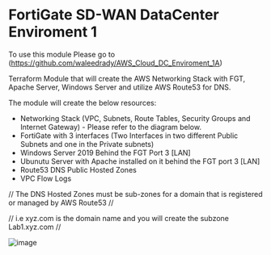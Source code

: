 # FortiGate SD-WAN DataCenter Enviroment 1

To use this module Please go to (https://github.com/waleedrady/AWS_Cloud_DC_Enviroment_1A)

Terraform Module that will create the AWS Networking Stack with FGT, Apache Server, Windows Server and utilize AWS Route53 for DNS.

The module will create the below resources:

- Networking Stack (VPC, Subnets, Route Tables, Security Groups and Internet Gateway) - Please refer to the diagram below. 
- FortiGate with 3 interfaces (Two Interfaces in two different Public Subnets and one in the Private subnets)
- Windows Server 2019 Behind the FGT Port 3 [LAN]
- Ubunutu Server with Apache installed on it behind the FGT port 3 [LAN]
- Route53 DNS Public Hosted Zones
- VPC Flow Logs


// The DNS Hosted Zones must be sub-zones for a domain that is registered or managed by AWS Route53 //

// i.e xyz.com is the domain name and you will create the subzone Lab1.xyz.com // 


![image](https://user-images.githubusercontent.com/82145296/141712192-b09a4b10-ad76-4942-b45c-fd27f0311dfa.png)
